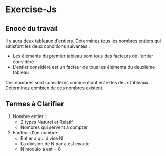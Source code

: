 # Exercise-Js

 ## Enocé du travail 

 Il y aura deux tableaux d'entiers. 
 Déterminez tous les nombres entiers qui satisfont les deux conditions suivantes :
 * Les éléments du premier tableau sont tous des facteurs de l'entier considéré
 * L'entier considéré est un facteur de tous les éléments du deuxième tableau
 
Ces nombres sont considérés comme étant entre les deux tableaux. 
Déterminez combien de ces nombres existent.
 
 ## Termes à Clarifier 

 1. Nombre entier : 
    * 2 types Naturel et Relatif
    * Nombres qui servent à compter 
 2. Facteur d'un nombre : 
     * Entier a qui divise N
     * La division de N par a est exacte 
     * N modulo a est = 0

